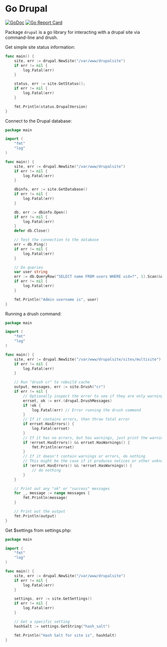 # Go Drupal

[![GoDoc](https://godoc.org/github.com/phayes/go-drupal?status.svg)](https://godoc.org/github.com/phayes/go-drupal)
[![Go Report Card](https://goreportcard.com/badge/github.com/phayes/go-drupal)](https://goreportcard.com/report/github.com/phayes/go-drupal)

Package `drupal` is a go library for interacting with a drupal site via command-line and drush.

Get simple site status information:

```go
func main() {
	site, err := drupal.NewSite("/var/www/drupalsite")
	if err != nil {
		log.Fatal(err)
	}

	status, err := site.GetStatus();
	if err != nil {
		log.Fatal(err)
	}

	fmt.Println(status.DrupalVersion)
}
```

Connect to the Drupal database:

```go
package main

import (
	"fmt"
	"log"
)

func main() {
	site, err := drupal.NewSite("/var/www/drupalsite")
	if err != nil {
		log.Fatal(err)
	}

	dbinfo, err := site.GetDatabase()
	if err != nil {
		log.Fatal(err)
	}

	db, err := dbinfo.Open()
	if err != nil {
		log.Fatal(err)
	}
	defer db.Close()

	// Test the connection to the database
	err = db.Ping()
	if err != nil {
		log.Fatal(err)
	}

	// Do queries
	var user string
	err := db.QueryRow("SELECT name FROM users WHERE uid=?", 1).Scan(&user)
	if err != nil {
		log.Fatal(err)
	}

	fmt.Println("Admin username is", user)
}
```

Running a drush command:

```go
package main

import (
	"fmt"
	"log"
)

func main() {
	site, err := drupal.NewSite("/var/www/drupalsite/sites/multisite")
	if err != nil {
		log.Fatal(err)
	}

	// Run "drush cr" to rebuild cache
	output, messages, err := site.Drush("cr")
	if err != nil {
		// Optionally inspect the error to see if they are only warnings
		errset, ok := err.(drupal.DrushMessages)
		if !ok {
			log.Fatal(err) // Error running the drush command
		}
		// If it contains errors, then throw fatal error
		if errset.HasErrors() {
			log.Fatal(errset)
		}
		// If it has no errors, but has warnings, just print the warnings
		if !errset.HasErrors() && errset.HasWarnings() {
			fmt.Println(errset)
		}
		// If it doesn't contain warnings or errors, do nothing
		// This might be the case if it produces notices or other unknown stderr output
		if !errset.HasErrors() && !errset.HasWarnings() {
			// do nothing
		}
	}

	// Print out any "ok" or "success" messages
	for _, message := range messages {
		fmt.Println(message)
	}

	// Print out the output
	fmt.Println(output)
}
```

Get $settings from settings.php:

```go
package main

import (
	"fmt"
	"log"
)

func main() {
	site, err := drupal.NewSite("/var/www/drupalsite")
	if err != nil {
		log.Fatal(err)
	}

	settings, err := site.GetSettings()
	if err != nil {
		log.Fatal(err)
	}

	// Get a specific setting
	hashSalt := settings.GetString("hash_salt")

	fmt.Println("Hash Salt for site is", hashSalt)
}

```

